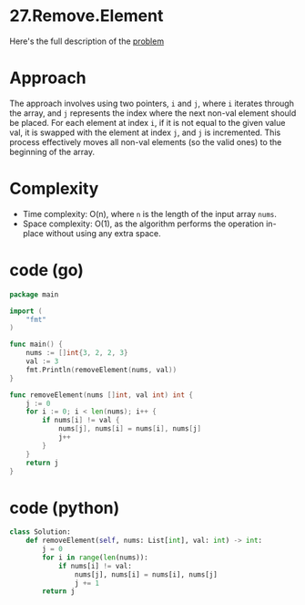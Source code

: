 # 27.Remove.Element

Here's the full description of the [problem](https://leetcode.com/problems/remove-element/description/?envType=study-plan-v2&envId=top-interview-150)

# Approach

The approach involves using two pointers, `i` and `j`, where `i` iterates through the array, and `j` represents the index where the next non-val element should be placed. For each element at index `i`, if it is not equal to the given value val, it is swapped with the element at index `j`, and `j` is incremented. This process effectively moves all non-val elements (so the valid ones) to the beginning of the array.

# Complexity

- Time complexity: O(n), where `n` is the length of the input array `nums`.
- Space complexity: O(1), as the algorithm performs the operation in-place without using any extra space.

# code (go)
```go
package main

import (
	"fmt"
)

func main() {
	nums := []int{3, 2, 2, 3}
	val := 3
	fmt.Println(removeElement(nums, val))
}

func removeElement(nums []int, val int) int {
	j := 0
	for i := 0; i < len(nums); i++ {
		if nums[i] != val {
			nums[j], nums[i] = nums[i], nums[j]
			j++
		}
	}
	return j
}
```
# code (python)
```python
class Solution:
    def removeElement(self, nums: List[int], val: int) -> int:
        j = 0
        for i in range(len(nums)):
            if nums[i] != val:
                nums[j], nums[i] = nums[i], nums[j]
                j += 1
        return j
```

